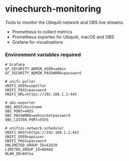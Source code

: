 # vinechurch-monitoring
Tools to monitor the Ubiquiti network and OBS live streams.

- Prometheus to collect metrics
- Prometheus exportes for Ubiquiti, macOS and OBS
- Grafana for visualisations

### Environment variables required
```
# Grafana
GF_SECURITY_ADMIN_USER=admin
GF_SECURITY_ADMIN_PASSWORD=password

# unifi-poller
UNIFI_USER=unpoller
UNIFI_PASS=password
UNIFI_URL=https://192.168.1.1:443

# obs-exporter
OBS_HOST=hostname
OBS_PORT=4455
OBS_PASSWORD=websocketpassword
OBS_LISTEN_PORT=5555

# unifios-network-scheduler
UNIFI_HOST=https://192.168.1.1:443
UNIFI_USER=apiuser
UNIFI_PASS=password
UNLIMITED_GROUP_ID=62b29
LIMITED_GROUP_ID=6646d
WLAN_ID=66fea
```